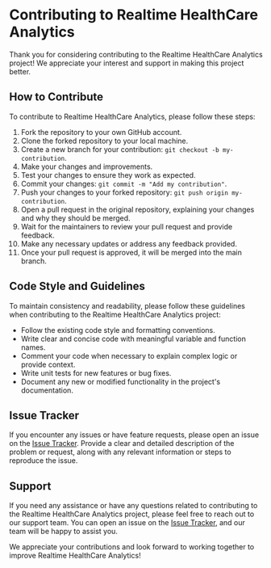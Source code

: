 # Contributing to Realtime HealthCare Analytics

Thank you for considering contributing to the Realtime HealthCare Analytics project! We appreciate your interest and support in making this project better.

## How to Contribute

To contribute to Realtime HealthCare Analytics, please follow these steps:

1. Fork the repository to your own GitHub account.
2. Clone the forked repository to your local machine.
3. Create a new branch for your contribution: `git checkout -b my-contribution`.
4. Make your changes and improvements.
5. Test your changes to ensure they work as expected.
6. Commit your changes: `git commit -m "Add my contribution"`.
7. Push your changes to your forked repository: `git push origin my-contribution`.
8. Open a pull request in the original repository, explaining your changes and why they should be merged.
9. Wait for the maintainers to review your pull request and provide feedback.
10. Make any necessary updates or address any feedback provided.
11. Once your pull request is approved, it will be merged into the main branch.

## Code Style and Guidelines

To maintain consistency and readability, please follow these guidelines when contributing to the Realtime HealthCare Analytics project:

- Follow the existing code style and formatting conventions.
- Write clear and concise code with meaningful variable and function names.
- Comment your code when necessary to explain complex logic or provide context.
- Write unit tests for new features or bug fixes.
- Document any new or modified functionality in the project's documentation.

## Issue Tracker

If you encounter any issues or have feature requests, please open an issue on the [Issue Tracker](https://github.com/vikasharma005/Realtime_HealthCare_Analytics/issues). Provide a clear and detailed description of the problem or request, along with any relevant information or steps to reproduce the issue.

## Support

If you need any assistance or have any questions related to contributing to the Realtime HealthCare Analytics project, please feel free to reach out to our support team. You can open an issue on the [Issue Tracker](https://github.com/vikasharma005/Realtime_HealthCare_Analytics/issues), and our team will be happy to assist you.

We appreciate your contributions and look forward to working together to improve Realtime HealthCare Analytics!
